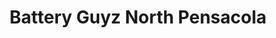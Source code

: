 ---
title: "Battery Guyz North Pensacola"
url: /pensacola/battery-guyz-north-pensacola/
shop: Autoteile
---